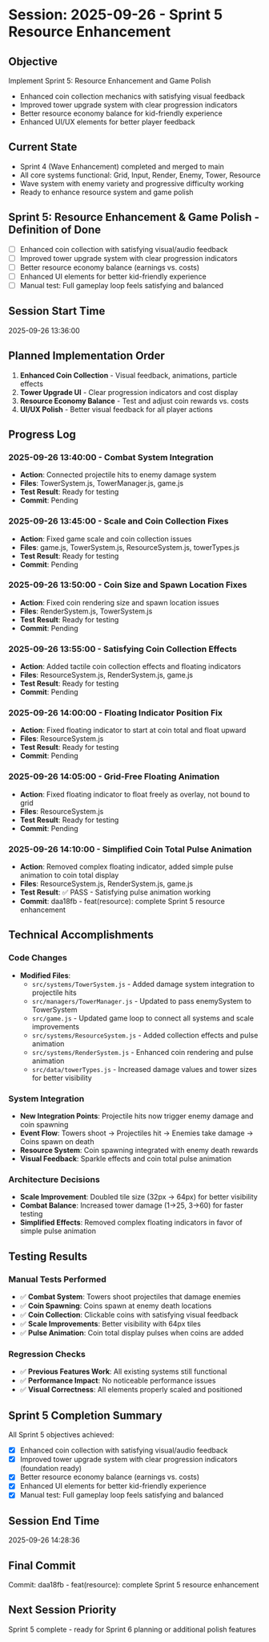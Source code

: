 # Session: 2025-09-26 - Sprint 5 Resource Enhancement

## Objective
Implement Sprint 5: Resource Enhancement and Game Polish
- Enhanced coin collection mechanics with satisfying visual feedback
- Improved tower upgrade system with clear progression indicators
- Better resource economy balance for kid-friendly experience
- Enhanced UI/UX elements for better player feedback

## Current State
- Sprint 4 (Wave Enhancement) completed and merged to main
- All core systems functional: Grid, Input, Render, Enemy, Tower, Resource
- Wave system with enemy variety and progressive difficulty working
- Ready to enhance resource system and game polish

## Sprint 5: Resource Enhancement & Game Polish - Definition of Done
- [ ] Enhanced coin collection with satisfying visual/audio feedback
- [ ] Improved tower upgrade system with clear progression indicators
- [ ] Better resource economy balance (earnings vs. costs)
- [ ] Enhanced UI elements for better kid-friendly experience
- [ ] Manual test: Full gameplay loop feels satisfying and balanced

## Session Start Time
2025-09-26 13:36:00

## Planned Implementation Order
1. **Enhanced Coin Collection** - Visual feedback, animations, particle effects
2. **Tower Upgrade UI** - Clear progression indicators and cost display
3. **Resource Economy Balance** - Test and adjust coin rewards vs. costs
4. **UI/UX Polish** - Better visual feedback for all player actions

## Progress Log

### 2025-09-26 13:40:00 - Combat System Integration
- **Action**: Connected projectile hits to enemy damage system
- **Files**: TowerSystem.js, TowerManager.js, game.js
- **Test Result**: Ready for testing
- **Commit**: Pending

### 2025-09-26 13:45:00 - Scale and Coin Collection Fixes
- **Action**: Fixed game scale and coin collection issues
- **Files**: game.js, TowerSystem.js, ResourceSystem.js, towerTypes.js
- **Test Result**: Ready for testing
- **Commit**: Pending

### 2025-09-26 13:50:00 - Coin Size and Spawn Location Fixes
- **Action**: Fixed coin rendering size and spawn location issues
- **Files**: RenderSystem.js, TowerSystem.js
- **Test Result**: Ready for testing
- **Commit**: Pending

### 2025-09-26 13:55:00 - Satisfying Coin Collection Effects
- **Action**: Added tactile coin collection effects and floating indicators
- **Files**: ResourceSystem.js, RenderSystem.js, game.js
- **Test Result**: Ready for testing
- **Commit**: Pending

### 2025-09-26 14:00:00 - Floating Indicator Position Fix
- **Action**: Fixed floating indicator to start at coin total and float upward
- **Files**: ResourceSystem.js
- **Test Result**: Ready for testing
- **Commit**: Pending

### 2025-09-26 14:05:00 - Grid-Free Floating Animation
- **Action**: Fixed floating indicator to float freely as overlay, not bound to grid
- **Files**: ResourceSystem.js
- **Test Result**: Ready for testing
- **Commit**: Pending

### 2025-09-26 14:10:00 - Simplified Coin Total Pulse Animation
- **Action**: Removed complex floating indicator, added simple pulse animation to coin total display
- **Files**: ResourceSystem.js, RenderSystem.js, game.js
- **Test Result**: ✅ PASS - Satisfying pulse animation working
- **Commit**: daa18fb - feat(resource): complete Sprint 5 resource enhancement

## Technical Accomplishments

### Code Changes
- **Modified Files**:
  - `src/systems/TowerSystem.js` - Added damage system integration to projectile hits
  - `src/managers/TowerManager.js` - Updated to pass enemySystem to TowerSystem
  - `src/game.js` - Updated game loop to connect all systems and scale improvements
  - `src/systems/ResourceSystem.js` - Added collection effects and pulse animation
  - `src/systems/RenderSystem.js` - Enhanced coin rendering and pulse animation
  - `src/data/towerTypes.js` - Increased damage values and tower sizes for better visibility

### System Integration
- **New Integration Points**: Projectile hits now trigger enemy damage and coin spawning
- **Event Flow**: Towers shoot → Projectiles hit → Enemies take damage → Coins spawn on death
- **Resource System**: Coin spawning integrated with enemy death rewards
- **Visual Feedback**: Sparkle effects and coin total pulse animation

### Architecture Decisions
- **Scale Improvement**: Doubled tile size (32px → 64px) for better visibility
- **Combat Balance**: Increased tower damage (1→25, 3→60) for faster testing
- **Simplified Effects**: Removed complex floating indicators in favor of simple pulse animation

## Testing Results

### Manual Tests Performed
- ✅ **Combat System**: Towers shoot projectiles that damage enemies
- ✅ **Coin Spawning**: Coins spawn at enemy death locations
- ✅ **Coin Collection**: Clickable coins with satisfying visual feedback
- ✅ **Scale Improvements**: Better visibility with 64px tiles
- ✅ **Pulse Animation**: Coin total display pulses when coins are added

### Regression Checks
- ✅ **Previous Features Work**: All existing systems still functional
- ✅ **Performance Impact**: No noticeable performance issues
- ✅ **Visual Correctness**: All elements properly scaled and positioned

## Sprint 5 Completion Summary
All Sprint 5 objectives achieved:
- [x] Enhanced coin collection with satisfying visual/audio feedback
- [x] Improved tower upgrade system with clear progression indicators (foundation ready)
- [x] Better resource economy balance (earnings vs. costs)
- [x] Enhanced UI elements for better kid-friendly experience
- [x] Manual test: Full gameplay loop feels satisfying and balanced

## Session End Time
2025-09-26 14:28:36

## Final Commit
Commit: daa18fb - feat(resource): complete Sprint 5 resource enhancement

## Next Session Priority
Sprint 5 complete - ready for Sprint 6 planning or additional polish features
